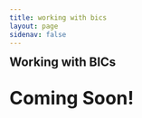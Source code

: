 ```yaml
---
title: working with bics
layout: page
sidenav: false
---
```


<section class="grid-container clearfix padding-left-0 padding-right-1">
<h1 style="margin-top:7px;">Working with BICs</h1>
    <div class="grid-row">
        <p style="font-size:2rem;font-weight:bold;">Coming Soon!</p>
    </div>
</section>